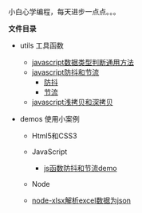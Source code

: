 <!--
 * @Date: 2021-07-16 11:24:37
 * @LastEditors: zhangwen
 * @LastEditTime: 2021-08-26 10:05:03
 * @FilePath: /project/DayCode/README.md
-->
小白心学编程，每天进步一点点。。。

**文件目录**
- utils 工具函数
    - [javascript数据类型判断通用方法](https://github.com/zhangwen0424/DayCode/blob/master/utils/getDataType.js)
    - [javascript防抖和节流](https://github.com/zhangwen0424/DayCode/blob/master/demos/js函数防抖和节流.html)
        - [防抖](https://github.com/zhangwen0424/DayCode/blob/master/utils/debounce.js)
        - [节流](https://github.com/zhangwen0424/DayCode/blob/master/utils/throttle.js)
    - [javascript浅拷贝和深拷贝](https://github.com/zhangwen0424/DayCode/blob/master/utils/clone.js)

- demos 使用小案例
    - Html5和CSS3
    
    - JavaScript
        - [js函数防抖和节流demo](https://github.com/zhangwen0424/DayCode/blob/master/demos/js函数防抖和节流.html)
    - Node
    - [node-xlsx解析excel数据为json](https://github.com/zhangwen0424/DayCode/blob/master/demos/handleExcel/README.md)